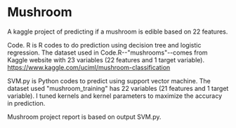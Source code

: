 # Mushroom
A kaggle project of predicting if a mushroom is edible based on 22 features.

Code. R is R codes to do prediction using decision tree and logistic regression. The dataset used in Code.R--"mushrooms"--comes from Kaggle website with 23 variables (22 features and 1 target variable). https://www.kaggle.com/uciml/mushroom-classification

SVM.py is Python codes to predict using support vector machine. The dataset used "mushroom_training" has 22 variables (21 features and 1 target variable). I tuned kernels and kernel parameters to maximize the accuracy in prediction. 

Mushroom project report is based on output SVM.py. 

